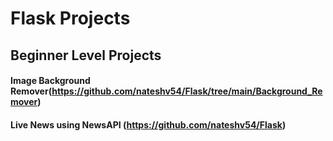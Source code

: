# Flask Projects

## Beginner Level Projects

  #### Image Background Remover(https://github.com/nateshv54/Flask/tree/main/Background_Remover)

  #### Live News using NewsAPI (https://github.com/nateshv54/Flask)
